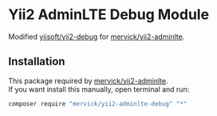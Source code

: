 # Yii2 AdminLTE Debug Module

Modified [yiisoft/yii2-debug](https://github.com/yiisoft/yii2-debug)  for [mervick/yii2-adminlte](https://github.com/mervick/yii2-adminlte).

## Installation

This package required by [mervick/yii2-adminlte](https://github.com/mervick/yii2-adminlte).   
If you want install this manually, open terminal and run:

```bash
composer require "mervick/yii2-adminlte-debug" "*"
```

